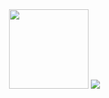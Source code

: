 <div align="center">
  
<img height="140em" src="https://github-readme-stats.vercel.app/api/top-langs/?username=mvrcella&layout=compact&theme=merko">
 <a href="https://www.linkedin.com/in/marcellabp/" target="_blank"><img src="https://img.shields.io/badge/-LinkedIn-%230077B5?style=for-the-badge&logo=linkedin&logoColor=white" target="_blank"></a> 
</div>
